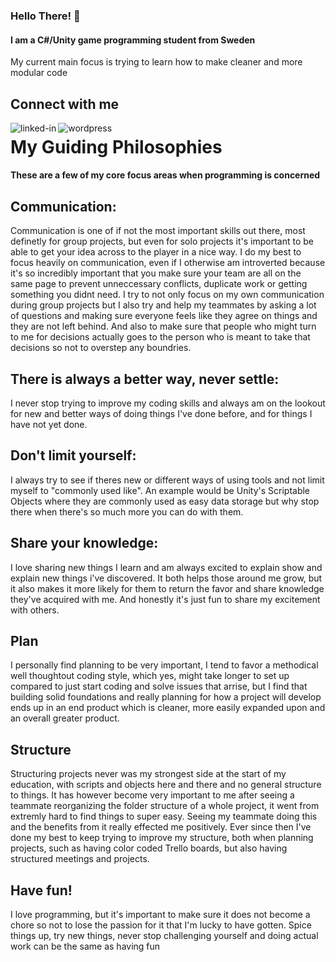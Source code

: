 ### Hello There! 👋
#### I am a C#/Unity game programming student from Sweden

My current main focus is trying to learn how to make cleaner and more modular code


## Connect with me
[<img align="left" alt="linked-in" src="https://img.shields.io/badge/linkedin-%230077B5.svg?&style=for-the-badge&logo=linkedin&logoColor=white" />](https://www.linkedin.com/in/oliver-källerfors-358bb21b3/)

[<img align="left" alt="wordpress" src="https://img.shields.io/badge/PartisanProgrammer-Portfolio-blueviolet"  />](https://partisanprogrammer.wordpress.com)



# My Guiding Philosophies 
#### These are a few of my core focus areas when programming is concerned

## Communication:
Communication is one of if not the most important skills out there, most definetly for group projects, but even for solo projects it's important to be able to get your idea across to the player in a nice way. I do my best to focus heavily on communication, even if I otherwise am introverted because it's so incredibly important that you make sure your team are all on the same page to prevent unneccessary conflicts, duplicate work or getting something you didnt need. I try to not only focus on my own communication during group projects but I also try and help my teammates by asking a lot of questions and making sure everyone feels like they agree on things and they are not left behind. And also to make sure that people who might turn to me for decisions actually goes to the person who is meant to take that decisions so not to overstep any boundries.

## There is always a better way, never settle:
I never stop trying to improve my coding skills and always am on the lookout for new and better ways of doing things I've done before, and for things I have not yet done.

## Don't limit yourself:
I always try to see if theres new or different ways of using tools and not limit myself to "commonly used like". An example would be Unity's Scriptable Objects where they are commonly used as easy data storage but why stop there when there's so much more you can do with them.

## Share your knowledge:
I love sharing new things I learn and am always excited to explain show and explain new things i've discovered. It both helps those around me grow, but it also makes it more likely for them to return the favor and share knowledge they've acquired with me. And honestly it's just fun to share my excitement with others.

## Plan
I personally find planning to be very important, I tend to favor a methodical well thoughtout coding style, which yes, might take longer to set up compared to just start coding and solve issues that arrise, but I find that building solid foundations and really planning for how a project will develop ends up in an end product which is cleaner, more easily expanded upon and an overall greater product.

## Structure
Structuring projects never was my strongest side at the start of my education, with scripts and objects here and there and no general structure to things. It has however become very important to me after seeing a teammate reorganizing the folder structure of a whole project, it went from extremly hard to find things to super easy. Seeing my teammate doing this and the benefits from it really effected me positively. Ever since then I've done my best to keep trying to improve my structure, both when planning projects, such as having color coded Trello boards, but also having structured meetings and projects.

## Have fun!
I love programming, but it's important to make sure it does not become a chore so not to lose the passion for it that I'm lucky to have gotten. Spice things up, try new things, never stop challenging yourself and doing actual work can be the same as having fun





<!--
**PartisanProgrammer/PartisanProgrammer** is a ✨ _special_ ✨ repository because its `README.md` (this file) appears on your GitHub profile.

Here are some ideas to get you started:

- 🔭 I’m currently working on ...
- 🌱 I’m currently learning ...
- 👯 I’m looking to collaborate on ...
- 🤔 I’m looking for help with ...
- 💬 Ask me about ...
- 📫 How to reach me: ...
- 😄 Pronouns: ...
- ⚡ Fun fact: ...
-->
